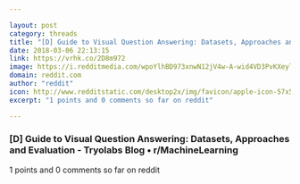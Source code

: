 ```yaml
---

layout: post
category: threads
title: "[D] Guide to Visual Question Answering: Datasets, Approaches and Evaluation - Tryolabs Blog"
date: 2018-03-06 22:13:15
link: https://vrhk.co/2D8m972
image: https://i.redditmedia.com/wpoYlhBD973xnwN12jV4w-A-wid4VD3PvKXeylAdBRM.jpg?w=320&s=08962398fb982024b63536616572be99
domain: reddit.com
author: "reddit"
icon: http://www.redditstatic.com/desktop2x/img/favicon/apple-icon-57x57.png
excerpt: "1 points and 0 comments so far on reddit"

---
```


### [D] Guide to Visual Question Answering: Datasets, Approaches and Evaluation - Tryolabs Blog • r/MachineLearning

1 points and 0 comments so far on reddit